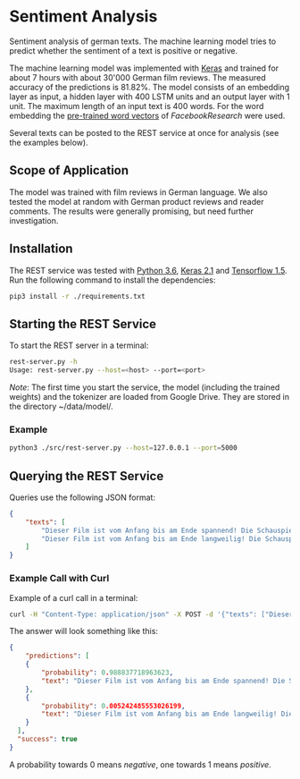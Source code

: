 # Sentiment Analysis

Sentiment analysis of german texts. The machine learning model tries to predict whether the sentiment of a text is positive or negative.

The machine learning model was implemented with [Keras](https://keras.io) and trained for about 7 hours with about 30'000 German film reviews. The measured accuracy of the predictions is 81.82%. The model consists of an embedding layer as input, a hidden layer with 400 LSTM units and an output layer with 1 unit. The maximum length of an input text is 400 words. For the word embedding the [pre-trained word vectors](https://github.com/facebookresearch/fastText/blob/master/pretrained-vectors.md) of *FacebookResearch* were used.

Several texts can be posted to the REST service at once for analysis (see the examples below).

## Scope of Application

The model was trained with film reviews in German language. We also tested the model at random with German product reviews and reader comments. The results were generally promising, but need further investigation.

## Installation

The REST service was tested with [Python 3.6](https://www.python.org), [Keras 2.1](https://keras.io) and [Tensorflow 1.5](https://tensorflow.org). Run the following command to install the dependencies:

```bash
pip3 install -r ./requirements.txt
```

## Starting the REST Service

To start the REST server in a terminal:

```bash
rest-server.py -h
Usage: rest-server.py --host=<host> --port=<port>
```

_Note_: The first time you start the service, the model (including the trained weights) and the tokenizer are loaded from Google Drive. They are stored in the directory ~/data/model/.

### Example

```bash
python3 ./src/rest-server.py --host=127.0.0.1 --port=5000
```

## Querying the REST Service

Queries use the following JSON format:

```json
{
    "texts": [
        "Dieser Film ist vom Anfang bis am Ende spannend! Die Schauspieler sind super!",
        "Dieser Film ist vom Anfang bis am Ende langweilig! Die Schauspieler sind mässig bis schlecht!"
    ]
}
```

### Example Call with Curl

Example of a curl call in a terminal:

```bash
curl -H "Content-Type: application/json" -X POST -d '{"texts": ["Dieser Film ist vom Anfang bis am Ende spannend! Die Schauspieler sind super!","Dieser Film ist vom Anfang bis am Ende langweilig! Die Schauspieler sind mässig bis schlecht!"]}' http://127.0.0.1:5000/predict
```

The answer will look something like this:

```json
{
    "predictions": [
    {
        "probability": 0.988837718963623,
        "text": "Dieser Film ist vom Anfang bis am Ende spannend! Die Schauspieler sind super!"
    },
    {
        "probability": 0.005242485553026199,
        "text": "Dieser Film ist vom Anfang bis am Ende langweilig! Die Schauspieler sind mässig bis schlecht!"
    }
  ],
  "success": true
}
```

A probability towards 0 means *negative*, one towards 1 means *positive*.
